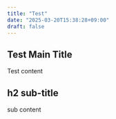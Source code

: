 ```yaml
---
title: "Test"
date: "2025-03-20T15:38:28+09:00"
draft: false
---
```


## Test Main Title

Test content

## h2 sub-title

sub content
